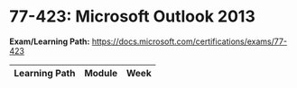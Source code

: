 # 77-423: Microsoft Outlook 2013

**Exam/Learning Path:** https://docs.microsoft.com/certifications/exams/77-423

| **Learning Path** | **Module** | **Week** |
|-|-|-|
